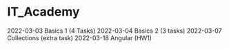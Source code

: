 # IT_Academy

2022-03-03 Basics 1 (4 Tasks)
2022-03-04 Basics 2 (3 tasks)
2022-03-07 Collections (extra task)
2022-03-18 Angular (HW1)
